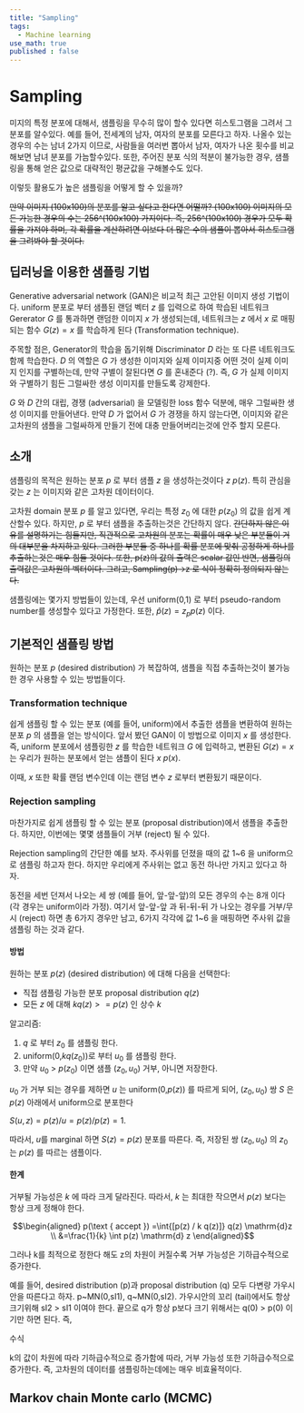 ```yaml
---
title: "Sampling"
tags:
  - Machine learning
use_math: true
published : false
---
```


# Sampling

미지의 특정 분포에 대해서, 샘플링을 무수히 많이 할수 있다면 히스토그램을 그려서 그 분포를 알수있다. 예를 들어, 전세계의 남자, 여자의 분포를 모른다고 하자. 나올수 있는 경우의 수는 남녀 2가지 이므로, 사람들을 여러번 뽑아서 남자, 여자가 나온 횟수를 비교해보면 남녀 분포를 가늠할수있다. 또한, 주어진 분포 식의 적분이 불가능한 경우, 샘플링을 통해 얻은 값으로 대략적인 평균값을 구해볼수도 있다.

이렇듯 활용도가 높은 샘플링을 어떻게 할 수 있을까?

~~만약 이미지 (100x100)의 분포를 알고 싶다고 한다면 어떨까? (100x100) 이미지의 모든 가능한 경우의 수는 256^(100x100) 가지이다. 즉, 256^(100x100) 경우가 모두 확률을 가져야 하며, 각 확률을 계산하려면 이보다 더 많은 수의 샘플이 뽑아서 히스토그램을 그려봐야 할 것이다.~~

## 딥러닝을 이용한 샘플링 기법

Generative adversarial network (GAN)은 비교적 최근 고안된 이미지 생성 기법이다. uniform 분포로 부터 샘플된 랜덤 벡터 $z$ 를 입력으로 하여 학습된 네트워크 Gererator $G$ 를 통과하면 랜덤한 이미지 $x$ 가 생성되는데, 네트워크는 $z$ 에서 $x$ 로 매핑되는 함수 $G(z)=x$ 를 학습하게 된다 (Transformation technique). 

주목할 점은, Generator의 학습을 돕기위해 Discriminator $D$ 라는 또 다른 네트워크도 함께 학습한다. $D$ 의 역할은 $G$ 가 생성한 이미지와 실제 이미지중 어떤 것이 실제 이미지 인지를 구별하는데, 만약 구별이 잘된다면 $G$ 를 혼내준다 (?). 즉, $G$ 가 실제 이미지와 구별하기 힘든 그럴싸한 생성 이미지를 만들도록 강제한다. 

$G$ 와 $D$ 간의 대립, 경쟁 (adversarial) 을 모델링한 loss 함수 덕분에, 매우 그럴싸한 생성 이미지를 만들어낸다. 만약 $D$ 가 없어서 $G$ 가 경쟁을 하지 않는다면, 이미지와 같은 고차원의 샘플을 그럴싸하게 만들기 전에 대충 만들어버리는것에 안주 할지 모른다.

## 소개

샘플링의 목적은 원하는 분포 $p$ 로 부터 샘플 $z$ 을 생성하는것이다 $z~p(z)$. 특히 관심을 갖는 $z$ 는 이미지와 같은 고차원 데이터이다. 

고차원 domain 분포 $p$ 를 알고 있다면, 우리는 특정 $z_0$ 에 대한 $p(z_0)$ 의 값을 쉽게 계산할수 있다. 하지만, $p$ 로 부터 샘플을 추출하는것은 간단하지 않다. ~~간단하지 않은 이유를 설명하기는 힘들지만, 직관적으로 고차원의 분포는 확률이 매우 낮은 부분들이 거의 대부분을 차지하고 있다. 그러한 부분들 중 하나를 확률 분포에 맞춰 공정하게 하나를 추출하는것은 매우 힘들 것이다. 또한, p(z)의 값의 출력은 scalar 값인 반면, 샘플링의 출력값은 고차원의 벡터이다. 그리고, Sampling(p)->z 로 식이 정확히 정의되지 않는다.~~

샘플링에는 몇가지 방법들이 있는데, 우선 uniform(0,1) 로 부터 pseudo-random number를 생성할수 있다고 가정한다. 또한, $\hat{p}(z) = z_p p(z)$ 이다.

## 기본적인 샘플링 방법

원하는 분포 $p$ (desired distribution) 가 복잡하여, 샘플을 직접 추출하는것이 불가능 한 경우 사용할 수 있는 방법들이다.

### Transformation technique

쉽게 샘플링 할 수 있는 분포 (예를 들어, uniform)에서 추출한 샘플을 변환하여 원하는 분포 $p$ 의 샘플을 얻는 방식이다. 앞서 봤던 GAN이 이 방법으로 이미지 $x$ 를 생성한다. 즉, uniform 분포에서 샘플링한 $z$ 를 학습한 네트워크 $G$ 에 입력하고, 변환된 $G(z)=x$ 는 우리가 원하는 분포에서 얻는 샘플이 된다 $x~p(x)$.

이때, $x$ 또한 확률 랜덤 변수인데 이는 랜덤 변수 $z$ 로부터 변환됬기 때문이다.

### Rejection sampling

마찬가지로 쉽게 샘플링 할 수 있는 분포 (proposal distribution)에서 샘플을 추출한다. 하지만, 이번에는 몇몇 샘플들이 거부 (reject) 될 수 있다.

Rejection sampling의 간단한 예를 보자. 주사위를 던졌을 때의 값 1~6 을 uniform으로 샘플링 하고자 한다. 하지만 우리에게 주사위는 없고 동전 하나만 가지고 있다고 하자. 

동전을 세번 던져서 나오는 세 쌍 (예를 들어, 앞-앞-앞)의 모든 경우의 수는 8개 이다 (각 경우는 uniform이라 가정). 여기서 앞-앞-앞 과 뒤-뒤-뒤 가 나오는 경우를 거부/무시 (reject) 하면 총 6가지 경우만 남고, 6가지 각각에 값 1~6 을 매핑하면 주사위 값을 샘플링 하는 것과 같다. 

#### 방법

원하는 분포 $p(z)$ (desired distribution) 에 대해 다음을 선택한다:
- 직접 샘플링 가능한 분포 proposal distribution $q(z)$
- 모든 $z$ 에 대해 $kq(z) >= p(z)$ 인 상수 $k$

알고리즘:
1. $q$ 로 부터 $z_0$ 를 샘플링 한다.
2. uniform(0,$kq(z_0)$)로 부터 $u_0$ 를 샘플링 한다.
3. 만약 $u_0$ > $p(z_0)$ 이면 샘플 ($z_0, u_0$) 거부, 아니면 저장한다.

$u_0$ 가 거부 되는 경우를 제하면 $u$ 는 uniform(0,$p(z)$) 를 따르게 되어, ($z_0, u_0$) 쌍 $S$ 은 $p(z)$ 아래에서 uniform으로 분포한다

$S(u,z)=p(z)/u=p(z)/p(z)=1$.

따라서, $u$를 marginal 하면 $S(z)=p(z)$ 분포를 따른다. 즉, 저장된 쌍 ($z_0, u_0$) 의 $z_0$ 는 $p(z)$ 를 따르는 샘플이다.

#### 한계

거부될 가능성은 $k$ 에 따라 크게 달라진다. 따라서, $k$ 는 최대한 작으면서 $p(z)$ 보다는 항상 크게 정해야 한다.

$$\begin{aligned} p(\text { accept }) =\int{[p(z) / k q(z)]} q(z) \mathrm{d}z \\ &=\frac{1}{k} \int p(z) \mathrm{d} z
\end{aligned}$$

그러나 k를 최적으로 정한다 해도 z의 차원이 커질수록 거부 가능성은 기하급수적으로 증가한다.

예를 들어, desired distribution (p)과 proposal distribution (q) 모두 다변량 가우시안을 따른다고 하자. p~MN(0,sI1), q~MN(0,sI2). 가우시안의 꼬리 (tail)에서도 항상 크기위해 sI2 > sI1 이여야 한다. 끝으로 q가 항상 p보다 크기 위해서는 q(0) > p(0) 이기만 하면 된다. 즉,

수식

k의 값이 차원에 따라 기하급수적으로 증가함에 따라, 거부 가능성 또한 기하급수적으로 증가한다. 즉, 고차원의 데이터를 샘플링하는데에는 매우 비효율적이다.

## Markov chain Monte carlo (MCMC)









